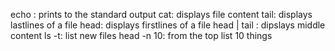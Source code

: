 echo : prints to the standard output
cat: displays file content
tail: displays lastlines of a file
head: displays firstlines of a file
head | tail : dipslays middle content
ls -t: list new files
head -n 10: from the top list 10 things
